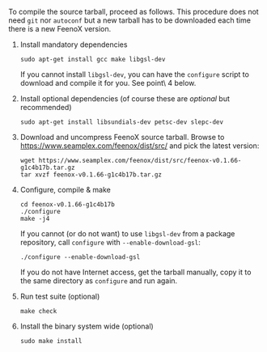 To compile the source tarball, proceed as follows. This procedure does not need `git` nor `autoconf` but a new tarball has to be downloaded each time there is a new FeenoX version.

 1. Install mandatory dependencies

    ```terminal
    sudo apt-get install gcc make libgsl-dev
    ```

    If you cannot install `libgsl-dev`, you can have the `configure` script to download and compile it for you. See point\ 4 below.
    
 2. Install optional dependencies (of course these are _optional_ but recommended)
 
    ```terminal
    sudo apt-get install libsundials-dev petsc-dev slepc-dev
    ```

 3. Download and uncompress FeenoX source tarball. Browse to <https://www.seamplex.com/feenox/dist/src/> and pick the latest version:
 
 
    ```terminal
    wget https://www.seamplex.com/feenox/dist/src/feenox-v0.1.66-g1c4b17b.tar.gz
    tar xvzf feenox-v0.1.66-g1c4b17b.tar.gz
    ```
 
 4. Configure, compile & make
 
    ```terminal
    cd feenox-v0.1.66-g1c4b17b
    ./configure
    make -j4
    ```
    
    If you cannot (or do not want) to use `libgsl-dev` from a package repository, call `configure` with `--enable-download-gsl`:
    
    ```terminal
    ./configure --enable-download-gsl
    ```
    
    If you do not have Internet access, get the tarball manually, copy it to the same directory as `configure` and run again.

 5. Run test suite (optional)
 
    ```terminal
    make check
    ```

 6. Install the binary system wide (optional)
 
    ```terminal
    sudo make install
    ```
    

